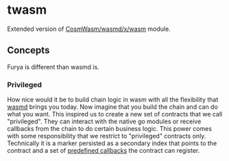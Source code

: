 # twasm

Extended version of [CosmWasm/wasmd/x/wasm](https://github.com/CosmWasm/wasmd/tree/d9142662c19a151f34ff4a66d69007124051bd28/x/wasm) module.



## Concepts
Furya is different than wasmd is.

### Privileged
How nice would it be to build chain logic in wasm with all the flexibility that [wasmd](https://github.com/CosmWasm/wasmd) brings you today.
Now imagine that you build the chain and can do what you want. This inspired us to create a new set of contracts that we call
"privileged". They can interact with the native go modules or receive callbacks from the chain to do certain business logic.
This power comes with some responsibility that we restrict to "privileged" contracts only.
Technically it is a marker persisted as a secondary index that points to the contract and a set of 
[predefined callbacks](./types/callbacks.go) the contract can register.




